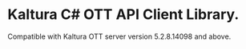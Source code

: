 # Kaltura C# OTT API Client Library.
Compatible with Kaltura OTT server version 5.2.8.14098 and above.
